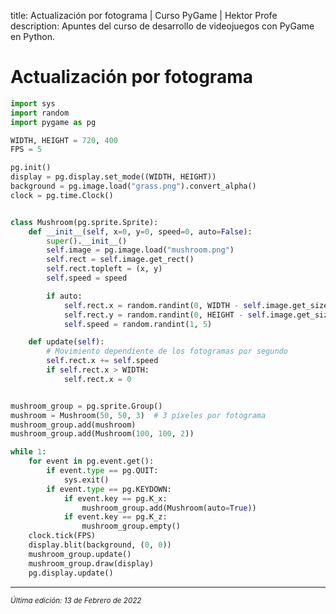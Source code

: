 title: Actualización por fotograma | Curso PyGame | Hektor Profe
description: Apuntes del curso de desarrollo de videojuegos con PyGame en Python.

# Actualización por fotograma

```python
import sys
import random
import pygame as pg

WIDTH, HEIGHT = 720, 400
FPS = 5

pg.init()
display = pg.display.set_mode((WIDTH, HEIGHT))
background = pg.image.load("grass.png").convert_alpha()
clock = pg.time.Clock()


class Mushroom(pg.sprite.Sprite):
    def __init__(self, x=0, y=0, speed=0, auto=False):
        super().__init__()
        self.image = pg.image.load("mushroom.png")
        self.rect = self.image.get_rect()
        self.rect.topleft = (x, y)
        self.speed = speed

        if auto:
            self.rect.x = random.randint(0, WIDTH - self.image.get_size()[0])
            self.rect.y = random.randint(0, HEIGHT - self.image.get_size()[1])
            self.speed = random.randint(1, 5)

    def update(self):
        # Movimiento dependiente de los fotogramas por segundo
        self.rect.x += self.speed
        if self.rect.x > WIDTH:
            self.rect.x = 0


mushroom_group = pg.sprite.Group()
mushroom = Mushroom(50, 50, 3)  # 3 píxeles por fotograma
mushroom_group.add(mushroom)
mushroom_group.add(Mushroom(100, 100, 2))

while 1:
    for event in pg.event.get():
        if event.type == pg.QUIT:
            sys.exit()
        if event.type == pg.KEYDOWN:
            if event.key == pg.K_x:
                mushroom_group.add(Mushroom(auto=True))
            if event.key == pg.K_z:
                mushroom_group.empty()
    clock.tick(FPS)
    display.blit(background, (0, 0))
    mushroom_group.update()
    mushroom_group.draw(display)
    pg.display.update()
```



___
<small class="edited"><i>Última edición: 13 de Febrero de 2022</i></small>